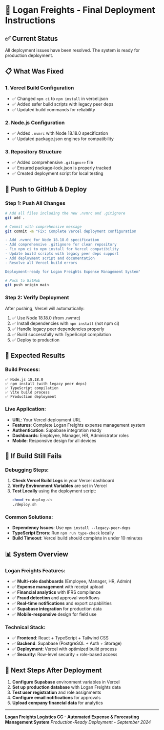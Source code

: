 # 🚀 Logan Freights - Final Deployment Instructions

## ✅ Current Status
All deployment issues have been resolved. The system is ready for production deployment.

## 📋 What Was Fixed

### 1. **Vercel Build Configuration**
- ✅ Changed `npm ci` to `npm install` in vercel.json
- ✅ Added safer build scripts with legacy peer deps
- ✅ Updated build commands for reliability

### 2. **Node.js Configuration**
- ✅ Added `.nvmrc` with Node 18.18.0 specification
- ✅ Updated package.json engines for compatibility

### 3. **Repository Structure**
- ✅ Added comprehensive `.gitignore` file
- ✅ Ensured package-lock.json is properly tracked
- ✅ Created deployment script for local testing

## 🚀 Push to GitHub & Deploy

### **Step 1: Push All Changes**
```bash
# Add all files including the new .nvmrc and .gitignore
git add .

# Commit with comprehensive message
git commit -m "Fix: Complete Vercel deployment configuration

- Add .nvmrc for Node 18.18.0 specification
- Add comprehensive .gitignore for clean repository  
- Fix npm ci to npm install for Vercel compatibility
- Update build scripts with legacy peer deps support
- Add deployment script and documentation
- Resolve all Vercel build errors

Deployment-ready for Logan Freights Expense Management System"

# Push to GitHub
git push origin main
```

### **Step 2: Verify Deployment**
After pushing, Vercel will automatically:
1. ✅ Use Node 18.18.0 (from .nvmrc)
2. ✅ Install dependencies with `npm install` (not npm ci)
3. ✅ Handle legacy peer dependencies properly
4. ✅ Build successfully with TypeScript compilation
5. ✅ Deploy to production

## 🎯 Expected Results

### **Build Process:**
```
✅ Node.js 18.18.0
✅ npm install (with legacy peer deps)
✅ TypeScript compilation
✅ Vite build process
✅ Production deployment
```

### **Live Application:**
- **URL**: Your Vercel deployment URL
- **Features**: Complete Logan Freights expense management system
- **Authentication**: Supabase integration ready
- **Dashboards**: Employee, Manager, HR, Administrator roles
- **Mobile**: Responsive design for all devices

## 🔧 If Build Still Fails

### **Debugging Steps:**
1. **Check Vercel Build Logs** in your Vercel dashboard
2. **Verify Environment Variables** are set in Vercel
3. **Test Locally** using the deployment script:
   ```bash
   chmod +x deploy.sh
   ./deploy.sh
   ```

### **Common Solutions:**
- **Dependency Issues**: Use `npm install --legacy-peer-deps`
- **TypeScript Errors**: Run `npm run type-check` locally
- **Build Timeout**: Vercel build should complete in under 10 minutes

## 📊 System Overview

### **Logan Freights Features:**
- ✅ **Multi-role dashboards** (Employee, Manager, HR, Admin)
- ✅ **Expense management** with receipt upload
- ✅ **Financial analytics** with IFRS compliance
- ✅ **Fraud detection** and approval workflows
- ✅ **Real-time notifications** and export capabilities
- ✅ **Supabase integration** for production data
- ✅ **Mobile-responsive** design for field use

### **Technical Stack:**
- ✅ **Frontend**: React + TypeScript + Tailwind CSS
- ✅ **Backend**: Supabase (PostgreSQL + Auth + Storage)
- ✅ **Deployment**: Vercel with optimized build process
- ✅ **Security**: Row-level security + role-based access

## 🎉 Next Steps After Deployment

1. **Configure Supabase** environment variables in Vercel
2. **Set up production database** with Logan Freights data
3. **Test user registration** and role assignments
4. **Configure email notifications** for approvals
5. **Upload company financial data** for analytics

---

**Logan Freights Logistics CC - Automated Expense & Forecasting Management System**
*Production-Ready Deployment - September 2024*